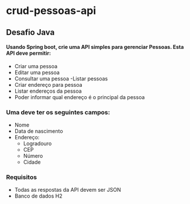 # crud-pessoas-api


## Desafio Java

#### Usando Spring boot, crie uma API simples para gerenciar Pessoas. Esta API deve permitir:
- Criar uma pessoa
- Editar uma pessoa
- Consultar uma pessoa
-Listar pessoas
- Criar endereço para pessoa
- Listar endereços da pessoa
- Poder informar qual endereço é o principal da pessoa

### Uma deve ter os seguintes campos:
- Nome
- Data de nascimento
- Endereço:
  - Logradouro
  - CEP
  - Número
  - Cidade

### Requisitos
- Todas as respostas da API devem ser JSON
- Banco de dados H2

